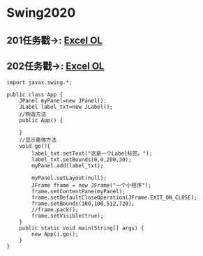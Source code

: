 # Swing2020
##  201任务戳→:  [Excel OL](https://docs.qq.com/sheet/DYXB3cE9XVXVHQVN4)
##  202任务戳→:  [Excel OL](https://docs.qq.com/sheet/DYVd4cWFSWlJ2dmdU)


```
import javax.swing.*;

public class App {
    JPanel myPanel=new JPanel();
    JLabel label_txt=new JLabel();
    //构造方法
    public App() {

    }
    //显示窗体方法
    void go(){
        label_txt.setText("这是一个Label标签。");
        label_txt.setBounds(0,0,200,30);
        myPanel.add(label_txt);

        myPanel.setLayout(null);
        JFrame frame = new JFrame("一个小程序");
        frame.setContentPane(myPanel);
        frame.setDefaultCloseOperation(JFrame.EXIT_ON_CLOSE);
        frame.setBounds(100,100,512,720);
        //frame.pack();
        frame.setVisible(true);
    }
    public static void main(String[] args) {
        new App().go();
    }
}
```
